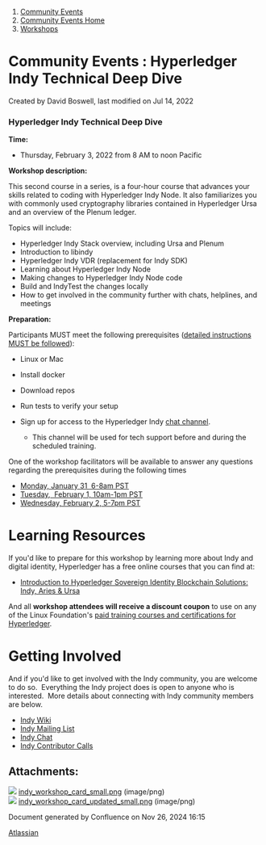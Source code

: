 1. [Community Events](index.html)
2. [Community Events Home](Community-Events-Home_21790731.html)
3. [Workshops](Workshops_21790888.html)

# Community Events : Hyperledger Indy Technical Deep Dive

Created by David Boswell, last modified on Jul 14, 2022

### Hyperledger Indy Technical Deep Dive

**Time:**

- Thursday, February 3, 2022 from 8 AM to noon Pacific

**Workshop description:**

This second course in a series, is a four-hour course that advances your skills related to coding with Hyperledger Indy Node. It also familiarizes you with commonly used cryptography libraries contained in Hyperledger Ursa and an overview of the Plenum ledger.

Topics will include:

- Hyperledger Indy Stack overview, including Ursa and Plenum
- Introduction to libindy
- Hyperledger Indy VDR (replacement for Indy SDK)
- Learning about Hyperledger Indy Node
- Making changes to Hyperledger Indy Node code
- Build and IndyTest the changes locally
- How to get involved in the community further with chats, helplines, and meetings

**Preparation:**

Participants MUST meet the following prerequisites ([detailed instructions MUST be followed](https://lf-hyperledger.atlassian.net/wiki/display/events/Hyperledger+Indy+Technical+Deep+Dive+Prerequisites)):

- Linux or Mac
- Install docker
- Download repos
- Run tests to verify your setup
- Sign up for access to the Hyperledger Indy [chat channel](https://chat.hyperledger.org/channel/indy).
  
  - This channel will be used for tech support before and during the scheduled training.

One of the workshop facilitators will be available to answer any questions regarding the prerequisites during the following times

- [Monday, January 31  6-8am PST](https://indicio-tech.zoom.us/j/81264565663?pwd=bG9ENHQwOHJHTjZLVzNnL29JYWtrZz09)
- [Tuesday,  February 1, 10am-1pm PST](https://indicio-tech.zoom.us/j/83149791802?pwd=dUNwRlFsZ0dxUVkwNzFuOG5vNFd0UT09)
- [Wednesday, February 2, 5-7pm PST](https://indicio-tech.zoom.us/j/88184746561?pwd=TmljQlB5TkFkSWZ1aTJmVzlwTVdRdz09)

# Learning Resources

If you'd like to prepare for this workshop by learning more about Indy and digital identity, Hyperledger has a free online courses that you can find at:

- [Introduction to Hyperledger Sovereign Identity Blockchain Solutions: Indy, Aries &amp; Ursa](https://www.edx.org/course/identity-in-hyperledger-aries-indy-and-ursa)

And all **workshop attendees will receive a discount coupon** to use on any of the Linux Foundation's [paid training courses and certifications for Hyperledger](https://www.hyperledger.org/learn/training).

# Getting Involved

And if you'd like to get involved with the Indy community, you are welcome to do so.  Everything the Indy project does is open to anyone who is interested.  More details about connecting with Indy community members are below.

- [Indy Wiki](https://lf-hyperledger.atlassian.net/wiki/display/indy/)
- [Indy Mailing List](https://lists.hyperledger.org/g/indy)
- [Indy Chat](https://chat.hyperledger.org/channel/indy)
- [Indy Contributor Calls](https://lf-hyperledger.atlassian.net/wiki/display/indy/Indy+Contributors+Meeting)

## Attachments:

![](images/icons/bullet_blue.gif) [indy\_workshop\_card\_small.png](attachments/21792290/21792291.png) (image/png)  
![](images/icons/bullet_blue.gif) [indy\_workshop\_card\_updated\_small.png](attachments/21792290/21792308.png) (image/png)

Document generated by Confluence on Nov 26, 2024 16:15

[Atlassian](http://www.atlassian.com/)
